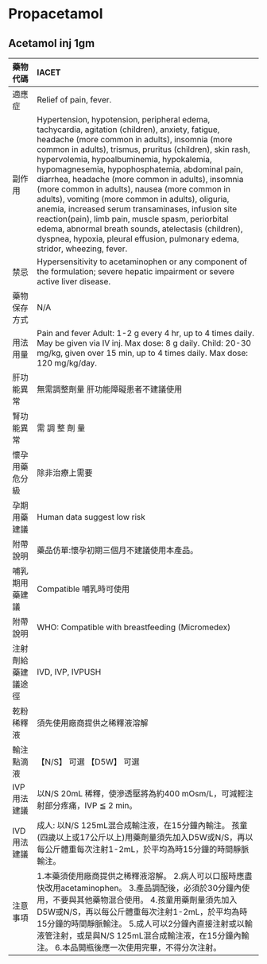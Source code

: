 # Propacetamol

## Acetamol inj 1gm

| 藥物代碼 | IACET |
| :--- | :--- |
| 適應症 | Relief of pain, fever. |
| 副作用 | Hypertension, hypotension, peripheral edema, tachycardia, agitation \(children\), anxiety, fatigue, headache \(more common in adults\), insomnia \(more common in adults\), trismus, pruritus \(children\), skin rash, hypervolemia, hypoalbuminemia, hypokalemia, hypomagnesemia, hypophosphatemia, abdominal pain, diarrhea, headache \(more common in adults\), insomnia \(more common in adults\), nausea \(more common in adults\), vomiting \(more common in adults\), oliguria, anemia, increased serum transaminases, infusion site reaction\(pain\), limb pain, muscle spasm, periorbital edema, abnormal breath sounds, atelectasis \(children\), dyspnea, hypoxia, pleural effusion, pulmonary edema, stridor, wheezing, fever. |
| 禁忌 | Hypersensitivity to acetaminophen or any component of the formulation; severe hepatic impairment or severe active liver disease. |
| 藥物保存方式 | N/A |
| 用法用量 | Pain and fever Adult: 1-2 g every 4 hr, up to 4 times daily. May be given via IV inj. Max dose: 8 g daily. Child: 20-30 mg/kg, given over 15 min, up to 4 times daily. Max dose: 120 mg/kg/day. |
| 肝功能異常 | 無需調整劑量  肝功能障礙患者不建議使用 |
| 腎功能異常 | 需 調 整 劑 量 |
| 懷孕用藥危分級 | 除非治療上需要 |
| 孕期用藥建議 | Human data suggest low risk |
| 附帶說明 | 藥品仿單:懷孕初期三個月不建議使用本產品。 |
| 哺乳期用藥建議 | Compatible 哺乳時可使用 |
| 附帶說明 | WHO: Compatible with breastfeeding \(Micromedex\) |
| 注射劑給藥建議途徑 | IVD, IVP, IVPUSH |
| 乾粉稀釋液 | 須先使用廠商提供之稀釋液溶解 |
| 輸注點滴液 | 【N/S】 可選  【D5W】 可選 |
| IVP 用法建議 | 以N/S 20mL 稀釋，使滲透壓將為約400 mOsm/L，可減輕注射部分疼痛，IVP ≦ 2 min。 |
| IVD 用法建議 | 成人: 以N/S 125mL混合成輸注液，在15分鐘內輸注。 孩童\(四歲以上或17公斤以上\)用藥劑量須先加入D5W或N/S，再以每公斤體重每次注射1-2mL，於平均為時15分鐘的時間靜脈輸注。 |
| 注意事項 | 1.本藥須使用廠商提供之稀釋液溶解。 2.病人可以口服時應盡快改用acetaminophen。 3.產品調配後，必須於30分鐘內使用，不要與其他藥物混合使用。 4.孩童用藥劑量須先加入D5W或N/S，再以每公斤體重每次注射1-2mL，於平均為時15分鐘的時間靜脈輸注。 5.成人可以2分鐘內直接注射或以輸液管注射，或是與N/S 125mL混合成輸注液，在15分鐘內輸注。 6.本品開瓶後應一次使用完畢，不得分次注射。 |

